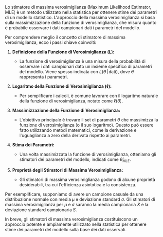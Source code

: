 Lo stimatore di massima verosimiglianza (Maximum Likelihood Estimator, MLE) è un metodo utilizzato nella statistica per ottenere stime dei parametri di un modello statistico. L'approccio della massima verosimiglianza si basa sulla massimizzazione della funzione di verosimiglianza, che misura quanto è probabile osservare i dati campionari dati i parametri del modello.

Per comprendere meglio il concetto di stimatore di massima verosimiglianza, ecco i passi chiave coinvolti:

1. **Definizione della Funzione di Verosimiglianza ($L$):**
   - La funzione di verosimiglianza è una misura della probabilità di osservare i dati campionari dato un insieme specifico di parametri del modello. Viene spesso indicata con $L(\theta \,|\, \text{dati})$, dove $\theta$ rappresenta i parametri.

2. **Logaritmo della Funzione di Verosimiglianza ($\ell$):**
   - Per semplificare i calcoli, è comune lavorare con il logaritmo naturale della funzione di verosimiglianza, notato come $\ell(\theta)$.

3. **Massimizzazione della Funzione di Verosimiglianza:**
   - L'obiettivo principale è trovare il set di parametri $\theta$ che massimizza la funzione di verosimiglianza (o il suo logaritmo). Questo può essere fatto utilizzando metodi matematici, come la derivazione e l'uguaglianza a zero della derivata rispetto ai parametri.

4. **Stima dei Parametri:**
   - Una volta massimizzata la funzione di verosimiglianza, otteniamo gli stimatori dei parametri del modello, indicati come $\hat{\theta}_{\text{MLE}}$.

5. **Proprietà degli Stimatori di Massima Verosimiglianza:**
   - Gli stimatori di massima verosimiglianza godono di alcune proprietà desiderabili, tra cui l'efficienza asintotica e la consistenza.

Per esemplificare, supponiamo di avere un campione casuale da una distribuzione normale con media $\mu$ e deviazione standard $\sigma$. Gli stimatori di massima verosimiglianza per $\mu$ e $\sigma$ saranno la media campionaria $\bar{X}$ e la deviazione standard campionaria $S$.

In breve, gli stimatori di massima verosimiglianza costituiscono un approccio potente e ampiamente utilizzato nella statistica per ottenere stime dei parametri del modello sulla base dei dati osservati.